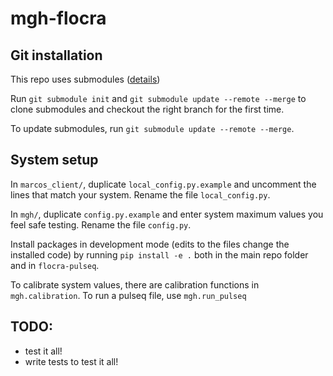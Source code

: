 # mgh-flocra

## Git installation
This repo uses submodules ([details](https://git-scm.com/book/en/v2/Git-Tools-Submodules))

Run `git submodule init` and `git submodule update --remote --merge` to clone submodules and checkout the right branch for the first time.

To update submodules, run `git submodule update --remote --merge`.

## System setup
In `marcos_client/`, duplicate `local_config.py.example` and uncomment the lines that match your system. Rename the file `local_config.py`.

In `mgh/`, duplicate `config.py.example` and enter system maximum values you feel safe testing. Rename the file `config.py`.

Install packages in development mode (edits to the files change the installed code) by running `pip install -e .` both in the main repo folder and in `flocra-pulseq`.

To calibrate system values, there are calibration functions in `mgh.calibration`. To run a pulseq file, use `mgh.run_pulseq`

## TODO:

- test it all!
- write tests to test it all!